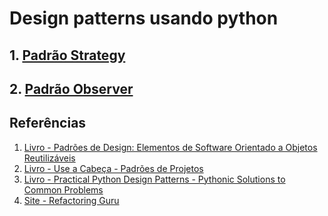 # Design patterns usando python

## 1. [Padrão Strategy](./strategy)
## 2. [Padrão Observer](./observer)


## Referências
1. [Livro - Padrões de Design: Elementos de Software Orientado a Objetos Reutilizáveis](https://www.worldcat.org/title/design-patterns-elements-of-reusable-object-oriented-software/oclc/31171684)
2. [Livro - Use a Cabeça - Padrões de Projetos](https://altabooks.com.br/produto/use-a-cabeca-padroes-de-projetos/)
3. [Livro - Practical Python Design Patterns - Pythonic Solutions to Common Problems](https://link.springer.com/book/10.1007/978-1-4842-2680-3)
4. [Site - Refactoring Guru](https://refactoring.guru/pt-br/design-patterns)